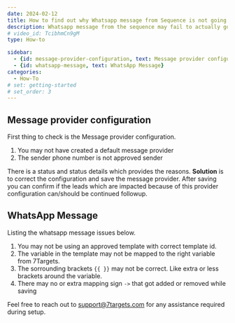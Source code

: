 ```yaml
---
date: 2024-02-12
title: How to find out why Whatsapp message from Sequence is not going
description: Whatsapp message from the sequence may fail to actually go and there may be different reasons
# video_id: TcibhmCn9gM
type: How-to

sidebar:
  - {id: message-provider-configuration, text: Message provider configuration}
  - {id: whatsapp-message, text: WhatsApp Message}
categories:
  - How-To
# set: getting-started
# set_order: 3
---
```


## Message provider configuration
First thing to check is the Message provider configuration. 
1. You may not have created a default message provider
1. The sender phone number is not approved sender

There is a status and status details which provides the reasons. 
**Solution** is to correct the configuration and save the message provider.
After saving you can confirm if the leads which are impacted because of this provider configuration can/should be continued followup.

## WhatsApp Message
Listing the whatsapp message issues below. 
1. You may not be using an approved template with correct template id. 
1. The variable in the template may not be mapped to the right variable from 7Targets.
1. The sorrounding brackets `{{ }}` may not be correct. Like extra or less brackets around the variable.
1. There may no or extra mapping sign `->` that got added or removed while saving

Feel free to reach out to support@7targets.com for any assistance required during setup.
